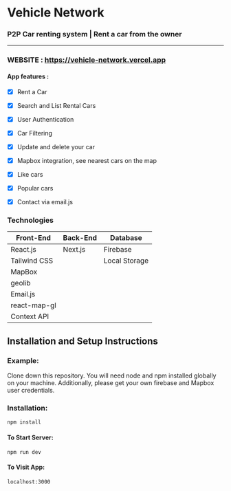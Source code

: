 # Vehicle Network 
### P2P Car renting system | Rent a car from the owner
-------------
### WEBSITE : https://vehicle-network.vercel.app
 
 
#### App features :
- [x] Rent a Car 
- [x] Search and List Rental Cars
- [x] User Authentication
- [x] Car Filtering
- [x] Update and delete your car
- [x] Mapbox integration, see nearest cars on the map
- [x] Like cars
- [x] Popular cars
- [x] Contact via email.js 


### Technologies

Front-End | Back-End | Database
------------ | ------------- | -------------
React.js | Next.js | Firebase
Tailwind CSS |        | Local Storage
MapBox |        |
geolib |   |
Email.js |         | 
react-map-gl |        | 
Context API |        |    


 
##  Installation and Setup Instructions

### Example:
Clone down this repository. You will need node and npm installed globally on your machine. Additionally, please
get your own firebase and Mapbox user credentials.

### Installation:

```npm install```

#### To Start Server:

```npm run dev```

#### To Visit App:

```localhost:3000```
